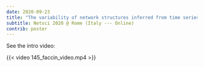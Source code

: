 ```yaml
---
date: 2020-09-23
title: "The variability of network structures inferred from time series data"
subtitle: Netsci 2020 @ Rome (Italy --- Online)
contrib: poster
---
```


See the intro video:

{{< video 145_faccin_video.mp4 >}}
